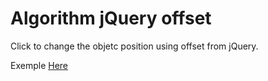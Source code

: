 # Algorithm jQuery offset

Click to change the objetc position using offset from jQuery.

Exemple [Here](http://onclickmidia.net/offset/) 


